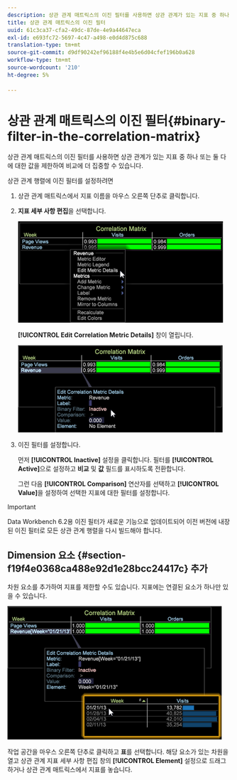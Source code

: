 ```yaml
---
description: 상관 관계 매트릭스의 이진 필터를 사용하면 상관 관계가 있는 지표 중 하나 또는 둘 다에 대한 값을 제한하여 비교에 더 집중할 수 있습니다.
title: 상관 관계 매트릭스의 이진 필터
uuid: 61c3ca37-cfa2-49dc-87de-4e9a44647eca
exl-id: e693fc72-5697-4c47-a498-e0d4d875c688
translation-type: tm+mt
source-git-commit: d9df90242ef96188f4e4b5e6d04cfef196b0a628
workflow-type: tm+mt
source-wordcount: '210'
ht-degree: 5%

---
```


# 상관 관계 매트릭스의 이진 필터{#binary-filter-in-the-correlation-matrix}

상관 관계 매트릭스의 이진 필터를 사용하면 상관 관계가 있는 지표 중 하나 또는 둘 다에 대한 값을 제한하여 비교에 더 집중할 수 있습니다.

상관 관계 행렬에 이진 필터를 설정하려면

1. 상관 관계 매트릭스에서 지표 이름을 마우스 오른쪽 단추로 클릭합니다.
1. **지표 세부 사항 편집**&#x200B;을 선택합니다.

   ![](assets/correlation_matrix_binary_filter.png)

   **[!UICONTROL Edit Correlation Metric Details]** 창이 열립니다.

   ![](assets/correlation_matrix_metric_details.png)

1. 이진 필터를 설정합니다.

   먼저 **[!UICONTROL Inactive]** 설정을 클릭합니다. 필터를 **[!UICONTROL Active]**&#x200B;으로 설정하고 **비교** 및 **값** 필드를 표시하도록 전환합니다.

   그런 다음 **[!UICONTROL Comparison]** 연산자를 선택하고 **[!UICONTROL Value]**&#x200B;을 설정하여 선택한 지표에 대한 필터를 설정합니다.

>[!IMPORTANT]
>
>Data Workbench 6.2용 이진 필터가 새로운 기능으로 업데이트되어 이전 버전에 내장된 이진 필터로 모든 상관 관계 행렬을 다시 빌드해야 합니다.

## Dimension 요소 {#section-f19f4e0368ca488e92d1e28bcc24417c} 추가

차원 요소를 추가하여 지표를 제한할 수도 있습니다. 지표에는 연결된 요소가 하나만 있을 수 있습니다.

![](assets/correlation_matrix_element.png)

작업 공간을 마우스 오른쪽 단추로 클릭하고 **표**&#x200B;를 선택합니다. 해당 요소가 있는 차원을 열고 상관 관계 지표 세부 사항 편집 창의 **[!UICONTROL Element]** 설정으로 드래그하거나 상관 관계 매트릭스에서 지표를 놓습니다.
